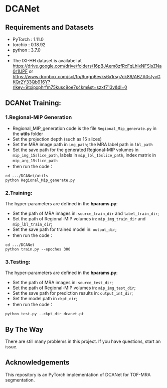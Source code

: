 # DCANet

## Requirements and Datasets
* PyTorch : 1.11.0
* torchio : 0.18.92
* python : 3.7.0
* 
* The IXI-HH dataset is availabel at https://drive.google.com/drive/folders/16pBJAem8zfRcFqLhIxNFSlsZNa0r1UPF or https://www.dropbox.com/scl/fo/6urgp6evks6x1rsg7ck89/ABZA0sfyyGKQr2Y33Qb916Y?rlkey=9txipxphrfm75kusc8oe7s4km&st=szxf713v&dl=0

## DCANet Training:
### 1.Regional-MIP Generation
* Regional_MIP_generation code is the file `Regional_Mip_generate.py` in the **utils** folder
* Set the projection depth (such as 15 slices)
* Set the MRA image path in `img_path`; the MRA label path in `lbl_path`
* Set the save path for the generated Regional-MIP volumes in `mip_img_15slice_path`, labels in `mip_lbl_15slice_path`, index matrix in `mip_arg_15slice_path`
* then run the code：
```
cd .../DCANet/utils
python Regional_Mip_generate.py
```

### 2.Training:
The hyper-parameters are defined in the **hparams.py**:
* Set the path of MRA images in: `source_train_dir` and `label_train_dir`;
* Set the path of Regional-MIP volumes in: `mip_img_train_dir` and `mip_lbl_train_dir`;
* Set the save path for trained model in: `output_dir`;
* then run the code：
```
cd .../DCANet
python train.py --epoches 300
```
### 3.Testing:
The hyper-parameters are defined in the **hparams.py**:
* Set the path of MRA images in: `source_test_dir`;
* Set the path of Regional-MIP volumes in: `mip_img_test_dir`;
* Set the save path for prediction results in: `output_int_dir`;
* Set the model path in `ckpt_dir`;
* then run the code：
```
python test.py --ckpt_dir dcanet.pt
```

## By The Way
There are still many problems in this project. If you have questions, start an issue.

## Acknowledgements
This repository is an PyTorch implementation of DCANet for TOF-MRA segmentation.
